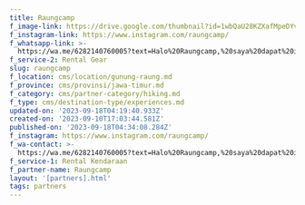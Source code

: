 ```yaml
---
title: Raungcamp
f_image-link: https://drive.google.com/thumbnail?id=1wbQaU28KZXafMpeDYvfJE5ek8OhbF4ey
f_instagram-link: https://www.instagram.com/raungcamp/
f_whatsapp-link: >-
  https://wa.me/6282140760005?text=Halo%20Raungcamp,%20saya%20dapat%20info%20dari%20@loocale.id%20dan%20punya%20pertanyaan
f_service-2: Rental Gear
slug: raungcamp
f_location: cms/location/gunung-raung.md
f_province: cms/provinsi/jawa-timur.md
f_category: cms/partner-category/hiking.md
f_type: cms/destination-type/experiences.md
updated-on: '2023-09-18T04:19:40.933Z'
created-on: '2023-09-10T17:03:44.581Z'
published-on: '2023-09-18T04:34:08.284Z'
f_instagram: https://www.instagram.com/raungcamp/
f_wa-contact: >-
  https://wa.me/6282140760005?text=Halo%20Raungcamp,%20saya%20dapat%20info%20dari%20@loocale.id%20dan%20punya%20pertanyaan
f_service-1: Rental Kendaraan
f_partner-name: Raungcamp
layout: '[partners].html'
tags: partners
---
```



